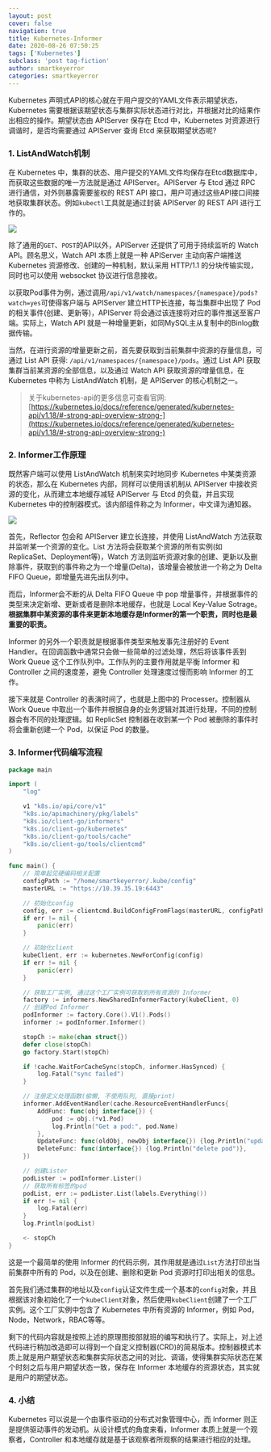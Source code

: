 ```yaml
---
layout: post
cover: false
navigation: true
title: Kubernetes-Informer
date: 2020-08-26 07:50:25
tags: ['Kubernetes']
subclass: 'post tag-fiction'
author: smartkeyerror
categories: smartkeyerror
---
```



Kubernetes 声明式API的核心就在于用户提交的YAML文件表示期望状态，Kubernetes 需要根据该期望状态与集群实际状态进行对比，并根据对比的结果作出相应的操作。期望状态由 APIServer 保存在 Etcd 中，Kubernetes 对资源进行调谐时，是否均需要通过 APIServer 查询 Etcd 来获取期望状态呢?

<!---more--->

### 1. ListAndWatch机制

在 Kubernetes 中，集群的状态、用户提交的YAML文件均保存在Etcd数据库中，而获取这些数据的唯一方法就是通过 APIServer。APIServer 与 Etcd 通过 RPC 进行通信，对外则暴露需要鉴权的 REST API 接口，用户可通过这些API接口间接地获取集群状态。例如`kubectl`工具就是通过封装 APIServer 的 REST API 进行工作的。

![](https://smartkeyerror.oss-cn-shenzhen.aliyuncs.com/ZeroMind/Kubernetes/Informer/client-apiserver-etcd-communicate.png)

除了通用的`GET`、`POST`的API以外，APIServer 还提供了可用于持续监听的 Watch API。顾名思义，Watch API 本质上就是一种 APIServer 主动向客户端推送 Kubernetes 资源修改、创建的一种机制，默认采用 HTTP/1.1 的分块传输实现，同时也可以使用 websocket 协议进行信息接收。

以获取Pod事件为例，通过调用`/api/v1/watch/namespaces/{namespace}/pods?watch=yes`可使得客户端与 APIServer 建立HTTP长连接，每当集群中出现了 Pod 的相关事件(创建、更新等)，APIServer 将会通过该连接将对应的事件推送至客户端。实际上，Watch API 就是一种增量更新，如同MySQL主从复制中的Binlog数据传输。

当然，在进行资源的增量更新之前，首先要获取到当前集群中资源的存量信息，可通过 List API 获得: `/api/v1/namespaces/{namespace}/pods`。通过 List API 获取集群当前某资源的全部信息，以及通过 Watch API 获取资源的增量信息，在 Kubernetes 中称为 ListAndWatch 机制，是 APIServer 的核心机制之一。

> 关于kubernetes-api的更多信息可查看官网:
[https://kubernetes.io/docs/reference/generated/kubernetes-api/v1.18/#-strong-api-overview-strong-](https://kubernetes.io/docs/reference/generated/kubernetes-api/v1.18/#-strong-api-overview-strong-)

### 2. Informer工作原理

既然客户端可以使用 ListAndWatch 机制来实时地同步 Kubernetes 中某类资源的状态，那么在 Kubernetes 内部，同样可以使用该机制从 APIServer 中接收资源的变化，从而建立本地缓存减轻 APIServer 与 Etcd 的负载，并且实现 Kubernetes 中的控制器模式。该内部组件称之为 Informer，中文译为通知器。

![](https://smartkeyerror.oss-cn-shenzhen.aliyuncs.com/ZeroMind/Kubernetes/Informer/informer-ar.png)

首先，Reflector 包会和 APIServer 建立长连接，并使用 ListAndWatch 方法获取并监听某一个资源的变化。List 方法将会获取某个资源的所有实例(如ReplicaSet、Deployment等)，Watch 方法则监听资源对象的创建、更新以及删除事件，获取到的事件称之为一个增量(Delta)，该增量会被放进一个称之为 Delta FIFO Queue，即增量先进先出队列中。

而后，Informer会不断的从 Delta FIFO Queue 中 pop 增量事件，并根据事件的类型来决定新增、更新或者是删除本地缓存，也就是 Local Key-Value Sotrage。**根据集群中某资源的事件来更新本地缓存是Informer的第一个职责，同时也是最重要的职责。**

Informer 的另外一个职责就是根据事件类型来触发事先注册好的 Event Handler。在回调函数中通常只会做一些简单的过滤处理，然后将该事件丢到 Work Queue 这个工作队列中。工作队列的主要作用就是平衡 Informer 和 Controller 之间的速度差，避免 Controller 处理速度过慢而影响 Informer 的工作。

接下来就是 Controller 的表演时间了，也就是上图中的 Processer。控制器从 Work Queue 中取出一个事件并根据自身的业务逻辑对其进行处理，不同的控制器会有不同的处理逻辑。如 ReplicSet 控制器在收到某一个 Pod 被删除的事件时将会重新创建一个 Pod，以保证 Pod 的数量。

### 3. Informer代码编写流程

```go
package main

import (
	"log"

	v1 "k8s.io/api/core/v1"
	"k8s.io/apimachinery/pkg/labels"
	"k8s.io/client-go/informers"
	"k8s.io/client-go/kubernetes"
	"k8s.io/client-go/tools/cache"
	"k8s.io/client-go/tools/clientcmd"
)

func main() {
	// 简单起见硬编码相关配置
	configPath := "/home/smartkeyerror/.kube/config"
	masterURL := "https://10.39.35.19:6443"

	// 初始化config
	config, err := clientcmd.BuildConfigFromFlags(masterURL, configPath)
	if err != nil {
		panic(err)
	}

	// 初始化client
	kubeClient, err := kubernetes.NewForConfig(config)
	if err != nil {
		panic(err)
	}

	// 获取工厂实例, 通过这个工厂实例可获取到所有资源的 Informer
	factory := informers.NewSharedInformerFactory(kubeClient, 0)
	// 创建Pod Informer
	podInformer := factory.Core().V1().Pods()
	informer := podInformer.Informer()

	stopCh := make(chan struct{})
	defer close(stopCh)
	go factory.Start(stopCh)

	if !cache.WaitForCacheSync(stopCh, informer.HasSynced) {
		log.Fatal("sync failed")
	}

	// 注册定义处理函数(偷懒, 不使用队列, 直接print)
	informer.AddEventHandler(cache.ResourceEventHandlerFuncs{
		AddFunc: func(obj interface{}) {
			pod := obj.(*v1.Pod)
			log.Println("Get a pod:", pod.Name)
		},
		UpdateFunc: func(oldObj, newObj interface{}) {log.Println("update pod")},
		DeleteFunc: func(interface{}) {log.Println("delete pod")},
	})

	// 创建Lister
	podLister := podInformer.Lister()
	// 获取所有标签的pod
	podList, err := podLister.List(labels.Everything())
	if err != nil {
		log.Fatal(err)
	}
	log.Println(podList)

	<- stopCh
}
```

这是一个最简单的使用 Informer 的代码示例，其作用就是通过`List`方法打印出当前集群中所有的 Pod，以及在创建、删除和更新 Pod 资源时打印出相关的信息。

首先我们通过集群的地址以及`config`认证文件生成一个基本的`config`对象，并且根据该对象初始化了一个`kubeClient`对象，然后使用`kubeClient`创建了一个工厂实例。这个工厂实例中包含了 Kubernetes 中所有资源的 Informer，例如 Pod，Node，Network，RBAC等等。

剩下的代码内容就是按照上述的原理图按部就班的编写和执行了。实际上，对上述代码进行稍加改造即可以得到一个自定义控制器(CRD)的简易版本。控制器模式本质上就是用户期望状态和集群实际状态之间的对比、调谐，使得集群实际状态在某个时刻之后与用户期望状态一致，保存在 Informer 本地缓存的资源状态，其实就是用户的期望状态。

### 4. 小结

Kubernetes 可以说是一个由事件驱动的分布式对象管理中心，而 Informer 则正是提供驱动事件的发动机。从设计模式的角度来看，Informer 本质上就是一个观察者，Controller 和本地缓存就是基于该观察者所观察的结果进行相应的处理。
